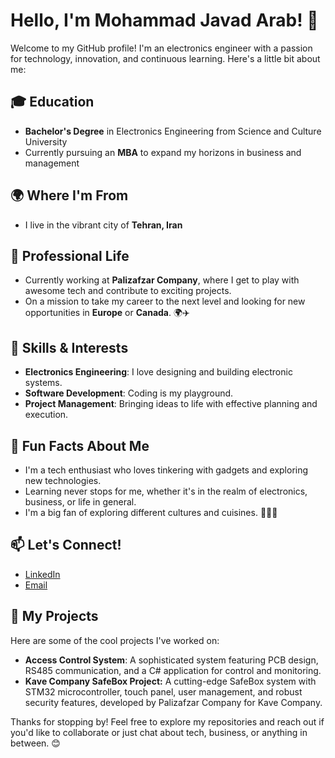 # Hello, I'm Mohammad Javad Arab! 👋

Welcome to my GitHub profile! I'm an electronics engineer with a passion for technology, innovation, and continuous learning. Here's a little bit about me:

## 🎓 Education
- **Bachelor's Degree** in Electronics Engineering from Science and Culture University
- Currently pursuing an **MBA** to expand my horizons in business and management

## 🌍 Where I'm From
- I live in the vibrant city of **Tehran, Iran**

## 💼 Professional Life
- Currently working at **Palizafzar Company**, where I get to play with awesome tech and contribute to exciting projects.
- On a mission to take my career to the next level and looking for new opportunities in **Europe** or **Canada**. 🌍✈️

## 🔧 Skills & Interests
- **Electronics Engineering**: I love designing and building electronic systems.
- **Software Development**: Coding is my playground.
- **Project Management**: Bringing ideas to life with effective planning and execution.

## 🌟 Fun Facts About Me
- I'm a tech enthusiast who loves tinkering with gadgets and exploring new technologies.
- Learning never stops for me, whether it's in the realm of electronics, business, or life in general.
- I'm a big fan of exploring different cultures and cuisines. 🍣🍕🌮

## 📫 Let's Connect!
- [LinkedIn](https://www.linkedin.com/in/mohammad-javad-arab-245621260/) 
- [Email](javad.arab42@gmail.com)

## 🚀 My Projects
Here are some of the cool projects I've worked on:
- **Access Control System**: A sophisticated system featuring PCB design, RS485 communication, and a C# application for control and monitoring.
- **Kave Company SafeBox Project:** A cutting-edge SafeBox system with STM32 microcontroller, touch panel, user management, and robust security features, developed by Palizafzar Company for Kave Company.

Thanks for stopping by! Feel free to explore my repositories and reach out if you'd like to collaborate or just chat about tech, business, or anything in between. 😊
